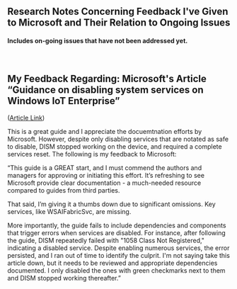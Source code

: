 ## Research Notes Concerning Feedback I've Given to Microsoft and Their Relation to Ongoing Issues
#### Includes on-going issues that have not been addressed yet.

<br/>

## My Feedback Regarding: Microsoft's Article “Guidance on disabling system services on Windows IoT Enterprise”

([Article Link](https://learn.microsoft.com/en-us/windows/iot/iot-enterprise/optimize/services))

This is a great guide and I appreciate the docuemtnation efforts by Microsoft. However, despite only disabling services that are notated as safe to disable, DISM stopped working on the device, and required a complete services reset. The following is my feedback to Microsoft:

“This guide is a GREAT start, and I must commend the authors and managers for approving or initiating this effort. It’s refreshing to see Microsoft provide clear documentation - a much-needed resource compared to guides from third parties.

That said, I’m giving it a thumbs down due to significant omissions. Key services, like WSAIFabricSvc, are missing.

More importantly, the guide fails to include dependencies and components that trigger errors when services are disabled. For instance, after following the guide, DISM repeatedly failed with "1058 Class Not Registered," indicating a disabled service. Despite enabling numerous services, the error persisted, and I ran out of time to identify the culprit. I'm not saying take this article down, but it needs to be reviewed and appropriate dependencies documented. I only disabled the ones with green checkmarks next to them and DISM stopped working thereafter.”
